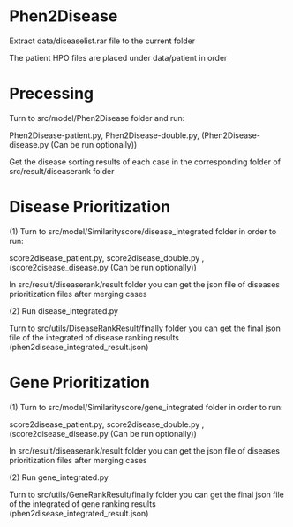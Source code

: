 # Phen2Disease

Extract data/diseaselist.rar file to the current folder

The patient HPO files are placed under data/patient in order

# Precessing

Turn to src/model/Phen2Disease folder and run:

Phen2Disease-patient.py, Phen2Disease-double.py, (Phen2Disease-disease.py (Can be run optionally))

Get the disease sorting results of each case in the corresponding folder of src/result/diseaserank folder

# Disease Prioritization
(1) Turn to src/model/Similarityscore/disease_integrated folder in order to run:

score2disease_patient.py, score2disease_double.py , (score2disease_disease.py (Can be run optionally))

In src/result/diseaserank/result folder you can get the json file of diseases prioritization files after merging cases

(2) Run disease_integrated.py

Turn to src/utils/DiseaseRankResult/finally folder you can get the final json file of the integrated of disease ranking results (phen2disease_integrated_result.json)

# Gene Prioritization

(1) Turn to src/model/Similarityscore/gene_integrated folder in order to run:

score2disease_patient.py, score2disease_double.py , (score2disease_disease.py (Can be run optionally))

In src/result/diseaserank/result folder you can get the json file of diseases prioritization files after merging cases

(2) Run gene_integrated.py

Turn to src/utils/GeneRankResult/finally folder you can get the final json file of the integrated of gene ranking results (phen2disease_integrated_result.json)
